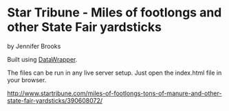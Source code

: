 Star Tribune - Miles of footlongs and other State Fair yardsticks
================

by Jennifer Brooks

Built using [DataWrapper](https://github.com/datawrapper/datawrapper).

The files can be run in any live server setup. Just open the index.html file in your browser.

http://www.startribune.com/miles-of-footlongs-tons-of-manure-and-other-state-fair-yardsticks/390608072/
